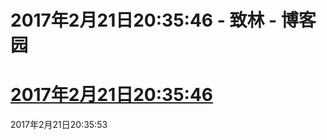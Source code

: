 
# 2017年2月21日20:35:46 - 致林 - 博客园






# [2017年2月21日20:35:46](https://www.cnblogs.com/bincoding/p/6426097.html)
2017年2月21日20:35:53





